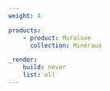 ```yaml
---
weight: 4

products:
    - product: Muraluxe
      collection: Minéraux

_render:
    build: never
    list: all
---
```

